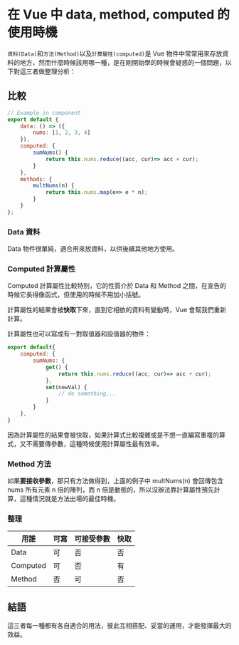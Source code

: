 # 在 Vue 中 data, method, computed 的使用時機

`資料(Data)`和`方法(Method)`以及`計算屬性(computed)`是 Vue 物件中常常用來存放資料的地方，然而什麼時候該用哪一種，是在剛開始學的時候會疑惑的一個問題，以下對這三者做整理分析：


## 比較
```js
// Example in component
export default {
    data: () => ({
        nums: [1, 2, 3, 4]
    }),
    computed: {
        sumNums() {
            return this.nums.reduce((acc, cur)=> acc + cur);
        }
    },
    methods: {
        multNums(n) {
            return this.nums.map(e=> e * n);
        }
    }
};
```
### Data 資料
Data 物件很單純，適合用來放資料，以供後續其他地方使用。

### Computed 計算屬性
Computed 計算屬性比較特別，它的性質介於 Data 和 Method 之間，在宣告的時候它長得像函式，但使用的時候不用加小括號。

計算屬性的結果會被**快取**下來，直到它相依的資料有變動時，Vue 會幫我們重新計算。

計算屬性也可以寫成有一對取值器和設值器的物件：
```js
export default{
    computed: {
        sumNums: {
            get() {
                return this.nums.reduce((acc, cur)=> acc + cur);
            },
            set(newVal) {
                // do something...
            }
        }
    },
}
```
因為計算屬性的結果會被快取，如果計算式比較複雜或是不想一直編寫重複的算式，又不需要傳參數，這種時候使用計算屬性最有效率。

### Method 方法
如果**要接收參數**，那只有方法做得到，上面的例子中 multNums(n) 會回傳包含 nums 所有元素 n 倍的陣列，而 n 倍是動態的，所以沒辦法靠計算屬性預先計算，這種情況就是方法出場的最佳時機。

### 整理
用誰|可寫|可接受參數|快取
-|-|-|-
Data|可|否|否
Computed|可|否|有
Method|否|可|否


## 結語
這三者每一種都有各自適合的用法，彼此互相搭配、妥當的運用，才能發揮最大的效益。